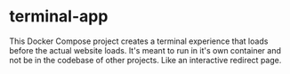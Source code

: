 # terminal-app
This Docker Compose project creates a terminal experience that loads before the actual website loads.
It's meant to run in it's own container and not be in the codebase of other projects.  Like an interactive redirect page.

